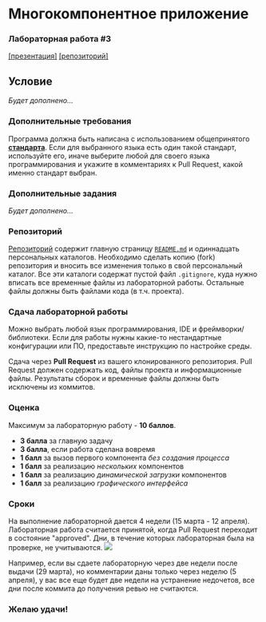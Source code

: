 # Многокомпонентное приложение
### Лабораторная работа #3
[[презентация]](https://www.dropbox.com/s/4gxy1ekjm16n81o/Task%203.pptx?dl=0) [[репозиторий]](https://github.com/Andrew414/componentstask)

## Условие
_Будет дополнено..._

### Дополнительные требования
Программа должна быть написана с использованием общепринятого [**стандарта**](https://ru.wikipedia.org/wiki/Стандарт_оформления_кода). Если для выбранного языка есть один такой стандарт, используйте его, иначе выберите любой для своего языка программирования и укажите в комментариях к Pull Request, какой именно стандарт выбран.

### Дополнительные задания
_Будет дополнено..._

### Репозиторий
[Репозиторий](https://github.com/Andrew414/componentstask) содержит главную страницу [`README.md`](https://github.com/Andrew414/componentstask/blob/master/README.md) и одиннадцать персональных каталогов. Необходимо сделать копию (fork) репозитория и вносить все изменения только в свой персональный каталог. Все эти каталоги содержат пустой файл `.gitignore`, куда нужно вписать все временные файлы из лабораторной работы. Остальные файлы должны быть файлами кода (в т.ч. проекта).

### Сдача лабораторной работы
Можно выбрать любой язык программирования, IDE и фреймворки/библиотеки. Если для работы нужны какие-то нестандартные конфигурации или ПО, предоставьте инструкцию по настройке среды.

Сдача через **Pull Request** из вашего клонированного репозитория. Pull Request должен содержать код, файлы проекта и информационные файлы. Результаты сборок и временные файлы должны быть исключены из коммитов.

### Оценка
Максимум за лабораторную работу - **10 баллов**.
- **3 балла** за главную задачу
- **3 балла**, если работа сделана вовремя
- **1 балл** за вызов первого компонента *без создания процесса*
- **1 балл** за реализацию *нескольких* компонентов
- **1 балл** за реализацию *динамической загрузки* компонентов
- **1 балл** за реализацию *графического интерфейса*

### Сроки
На выполнение лабораторной дается 4 недели (15 марта - 12 апреля). Лабораторная работа считается принятой, когда Pull Request переходит в состояние "approved". Дни, в течение которых лабораторная была на проверке, не учитываются.
![ ](https://i.snag.gy/lPOzf7.jpg)

Например, если вы сдаете лабораторную через две недели после выдачи (29 марта), но комментарии даны только через неделю (5 апреля), у вас все еще будет две недели на устранение недочетов, все дни после коммита до получения ревью не считаются.

### Желаю удачи!
